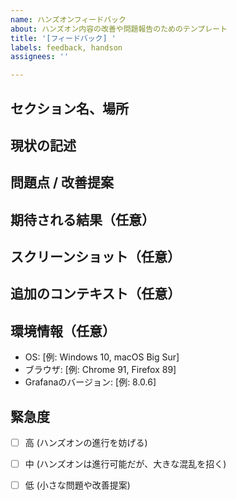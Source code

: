 ```yaml
---
name: ハンズオンフィードバック
about: ハンズオン内容の改善や問題報告のためのテンプレート
title: '[フィードバック] '
labels: feedback, handson
assignees: ''

---
```


## セクション名、場所
<!-- 問題や改善点が関係するセクション名を記入してください -->

## 現状の記述
<!-- 現在の手順書の記述を簡潔に書いてください -->

## 問題点 / 改善提案
<!-- 遭遇した問題や改善案を具体的に記述してください -->

## 期待される結果（任意）
<!-- 問題が解決された場合や改善が実施された場合に期待される結果を記述してください -->

## スクリーンショット（任意）
<!-- 問題を説明するのに役立つスクリーンショットがあれば添付してください -->

## 追加のコンテキスト（任意）
<!-- 問題や改善案に関連する追加情報があれば記入してください -->

## 環境情報（任意）
- OS: [例: Windows 10, macOS Big Sur]
- ブラウザ: [例: Chrome 91, Firefox 89]
- Grafanaのバージョン: [例: 8.0.6]

## 緊急度
<!-- 問題の緊急度を選択してください -->
- [ ] 高 (ハンズオンの進行を妨げる)
- [ ] 中 (ハンズオンは進行可能だが、大きな混乱を招く)
- [ ] 低 (小さな問題や改善提案)

